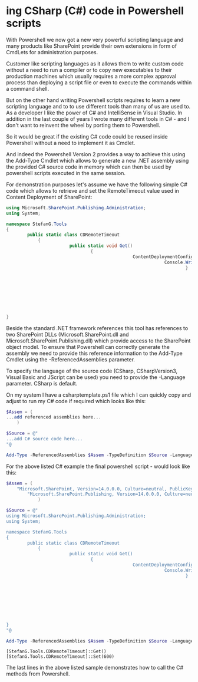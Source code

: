 ing CSharp (C#) code in Powershell scripts
============================================


With Powershell we now got a new very powerful scripting language and many products like SharePoint provide their own extensions in form of CmdLets for administration purposes.

Customer like scripting languages as it allows them to write custom code without a need to run a compiler or to copy new executables to their production machines which usually requires a more complex approval process than deploying a script file or even to execute the commands within a command shell.

But on the other hand writing Powershell scripts requires to learn a new scripting language and to to use different tools than many of us are used to. As a developer I like the power of C# and IntelliSense in Visual Studio. In addition in the last couple of years I wrote many different tools in C# - and I don't want to reinvent the wheel by porting them to Powershell.

So it would be great if the existing C# code could be reused inside Powershell without a need to implement it as Cmdlet.

And indeed the Powershell Version 2 provides a way to achieve this using the Add-Type Cmdlet which allows to generate a new .NET assembly using the provided C# source code in memory which can then be used by powershell scripts executed in the same session.

For demonstration purposes let's assume we have the following simple C# code which allows to retrieve and set the RemoteTimeout value used in Content Deployment of SharePoint:


```csharp
using Microsoft.SharePoint.Publishing.Administration;
using System;

namespace StefanG.Tools
{
        public static class CDRemoteTimeout
            {
                        public static void Get()
                                {
                                                ContentDeploymentConfiguration cdconfig = ContentDeploymentConfiguration.GetInstance();
                                                            Console.WriteLine("Remote Timeout: "+cdconfig.RemoteTimeout);
                                                                    }

                                                                            public static void Set(int seconds)
                                                                                    {
                                                                                                    ContentDeploymentConfiguration cdconfig = ContentDeploymentConfiguration.GetInstance();
                                                                                                                cdconfig.RemoteTimeout = seconds;
                                                                                                                            cdconfig.Update();
                                                                                                                                    }
                                                                                                                                        }
}
```


Beside the standard .NET framework references this tool has references to two SharePoint DLLs (Microsoft.SharePoint.dll and Microsoft.SharePoint.Publishing.dll) which provide access to the SharePoint object model. To ensure that Powershell can correctly generate the assembly we need to provide this reference information to the Add-Type Cmdlet using the -ReferencedAssemblies parameter.

To specify the language of the source code (CSharp, CSharpVersion3, Visual Basic and JScript can be used) you need to provide the -Language parameter. CSharp is default.

On my system I have a csharptemplate.ps1 file which I can quickly copy and adjust to run my C# code if required which looks like this:

```powershell
$Assem = (
...add referenced assemblies here...
    )

$Source = @"
...add C# source code here...
"@

Add-Type -ReferencedAssemblies $Assem -TypeDefinition $Source -Language CSharp
```

For the above listed C# example the final powershell script - would look like this:

```powershell
$Assem = (
    "Microsoft.SharePoint, Version=14.0.0.0, Culture=neutral, PublicKeyToken=71e9bce111e9429c" ,
        "Microsoft.SharePoint.Publishing, Version=14.0.0.0, Culture=neutral, PublicKeyToken=71e9bce111e9429c"
            )

$Source = @"
using Microsoft.SharePoint.Publishing.Administration;
using System;

namespace StefanG.Tools
{
        public static class CDRemoteTimeout
            {
                        public static void Get()
                                {
                                                ContentDeploymentConfiguration cdconfig = ContentDeploymentConfiguration.GetInstance();
                                                            Console.WriteLine("Remote Timeout: "+cdconfig.RemoteTimeout);
                                                                    }

                                                                            public static void Set(int seconds)
                                                                                    {
                                                                                                    ContentDeploymentConfiguration cdconfig = ContentDeploymentConfiguration.GetInstance();
                                                                                                                cdconfig.RemoteTimeout = seconds;
                                                                                                                            cdconfig.Update();
                                                                                                                                    }
                                                                                                                                        }
}
"@

Add-Type -ReferencedAssemblies $Assem -TypeDefinition $Source -Language CSharp
```


```
[StefanG.Tools.CDRemoteTimeout]::Get()
[StefanG.Tools.CDRemoteTimeout]::Set(600)
```

The last lines in the above listed sample demonstrates how to call the C# methods from Powershell.
